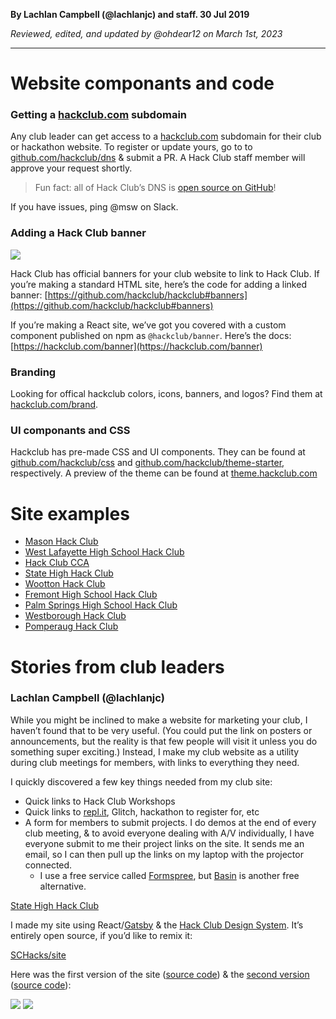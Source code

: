 __By Lachlan Campbell (@lachlanjc) and staff. 30 Jul 2019__

_Reviewed, edited, and updated by @ohdear12 on March 1st, 2023_

---

# Website componants and code

### Getting a [hackclub.com](http://hackclub.com) subdomain

Any club leader can get access to a [hackclub.com](http://hackclub.com) subdomain for their club or hackathon website. To register or update yours, go to to [github.com/hackclub/dns](https://github.com/hackclub/dns) & submit a PR. A Hack Club staff member will approve your request shortly.

> Fun fact: all of Hack Club’s DNS is [open source on GitHub](https://github.com/hackclub/dns)!

If you have issues, ping @msw on Slack.

### Adding a Hack Club banner

![](https://cloud-pjoop60lr.vercel.app/0image-20190730-202428.png)

Hack Club has official banners for your club website to link to Hack Club. If you’re making a standard HTML site, here’s the code for adding a linked banner: [https://github.com/hackclub/hackclub#banners](https://github.com/hackclub/hackclub#banners)

If you’re making a React site, we’ve got you covered with a custom component published on npm as `@hackclub/banner`. Here’s the docs: [https://hackclub.com/banner](https://hackclub.com/banner)

### Branding

Looking for offical hackclub colors, icons, banners, and logos? Find them at [hackclub.com/brand](https://hackclub.com/brand/).

### UI componants and CSS

Hackclub has pre-made CSS and UI components. They can be found at [github.com/hackclub/css](https://github.com/hackclub/css) and [github.com/hackclub/theme-starter](https://github.com/hackclub/theme-starter), respectively. A preview of the theme can be found at [theme.hackclub.com](https://theme.hackclub.com/)

# Site examples

- [Mason Hack Club](https://masonhackclub.com/)
- [West Lafayette High School Hack Club](https://wl.hackclub.com/)
- [Hack Club CCA](https://cca.hackclub.com/)
- [State High Hack Club](https://statehigh.hackclub.com)
- [Wootton Hack Club](https://hack.wootton.club/)
- [Fremont High School Hack Club](https://www.fhshackclub.com/)
- [Palm Springs High School Hack Club](https://pshs.hackclub.com/)
- [Westborough Hack Club](https://westborough.hackclub.com/)
- [Pomperaug Hack Club](https://pomperaug.hackclub.com/)

# Stories from club leaders

### Lachlan Campbell (@lachlanjc)

While you might be inclined to make a website for marketing your club, I haven’t found that to be very useful. (You could put the link on posters or announcements, but the reality is that few people will visit it unless you do something super exciting.) Instead, I make my club website as a utility during club meetings for members, with links to everything they need.

I quickly discovered a few key things needed from my club site:

- Quick links to Hack Club Workshops
- Quick links to [repl.it](http://repl.it), Glitch, hackathon to register for, etc
- A form for members to submit projects. I do demos at the end of every club meeting, & to avoid everyone dealing with A/V individually, I have everyone submit to me their project links on the site. It sends me an email, so I can then pull up the links on my laptop with the projector connected.
  - I use a free service called [Formspree](https://formspree.io), but [Basin](https://usebasin.com/) is another free alternative.
        

[State High Hack Club](https://statehigh.hackclub.com)

I made my site using React/[Gatsby](https://www.gatsbyjs.org/) & the [Hack Club Design System](https://design.hackclub.com/). It’s entirely open source, if you’d like to remix it:

[SCHacks/site](https://github.com/schacks/site)

Here was the first version of the site ([source code](https://github.com/SCHacks/site/blob/e358fbd73a095f728843f19ff4e13f61cfa4d460/index.html)) & the [second version](https://5ba46bd1dd28ef740fcf3e9e--schacks.netlify.com/) ([source code](https://github.com/SCHacks/site/tree/8446a00fded449ee50110ec6182153d0c98596d4)):

![](https://cloud-pjoop60lr.vercel.app/2image-20190730-202530.png)
![](https://cloud-pjoop60lr.vercel.app/1image-20190730-202542.png)

